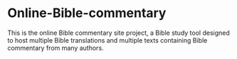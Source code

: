 # Online-Bible-commentary
This is the online Bible commentary site project, a Bible study tool designed to host multiple Bible translations and multiple texts containing Bible commentary from many authors.
